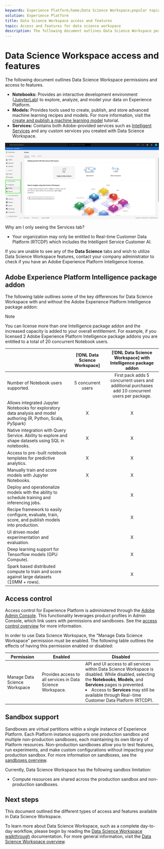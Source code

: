 ```yaml
---
keywords: Experience Platform;home;Data Science Workspace;popular topics;access control;sandbox;intelligence pack;dsw features;dsw access;Adobe Experience Platform Intelligence;intelligence;aep intelligence package
solution: Experience Platform
title: Data Science Workspace access and features
topic: Access and features for data science workspace
description: The following document outlines Data Science Workspace permissions and access to features. 
---
```


# Data Science Workspace access and features

The following document outlines Data Science Workspace permissions and access to features. 

- **Notebooks:** Provides an interactive development environment ([JupyterLab](./jupyterlab/overview.md)) to explore, analyze, and model your data on Experience Platform.
- **Models:** Provides tools used to create, publish, and store advanced machine learning recipes and models. For more information, visit the [create and publish a machine learning model](./models-recipes/create-publish-model.md) tutorial.
- **Services:** Contains both Adobe-provided services such as [Intelligent Services](../intelligent-services/home.md) and any custom services you created with Data Science Workspace.

![DSW tabs](./images/access/platform-tabs.png)

Why am I only seeing the Services tab?

- Your organization may only be entitled to Real-time Customer Data Platform (RTCDP) which includes the Intelligent Service Customer AI.

If you are unable to see any of the **Data Science** tabs and wish to utilize Data Science Workspace features, contact your company administrator to check if you have an Adobe Experience Platform Intelligence license.

## Adobe Experience Platform Intelligence package addon

The following table outlines some of the key differences for Data Science Workspace with and without the Adobe Experience Platform Intelligence package addon:

>[!NOTE]
>
>You can license more than one Intelligence package addon and the increased capacity is added to your overall entitlement. For example, if you licensed 2 Adobe Experience Platform Intelligence package addons you are entitled to a total of 20 concurrent Notebook users.

| | [!DNL Data Science Workspace] | [!DNL Data Science Workspace] with Intelligence package addon |
| --- | :---: | :---: |
| Number of Notebook users supported. | 5 concurrent users | First pack adds 5 concurrent users and additional purchases add 10 concurrent users per package. |
| Allows integrated Jupyter Notebooks for exploratory data analysis and model authoring (R, Python, Scala, PySpark) | X | X |
| Native integration with Query Service. Ability to explore and shape datasets using SQL in notebooks. | X | X |
| Access to pre-built notebook templates for predictive analytics. | X | X |
| Manually train and score models with Jupyter Notebooks. | X | X |
| Deploy and operationalize models with the ability to schedule training and inferencing jobs. | | X |
| Recipe framework to easily configure, evaluate, train, score, and publish models into production. |  | X |
| UI driven model experimentation and evaluation. | | X |
| Deep learning support for Tensorflow models (GPU Compute). | | X |
| Spark based distributed compute to train and score against large datasets (10MM + rows). | | X |

## Access control

Access control for Experience Platform is administered through the [Adobe Admin Console](https://adminconsole.adobe.com). This functionality leverages product profiles in Admin Console, which link users with permissions and sandboxes. See the [access control overview](../access-control/home.md) for more information.

In order to use Data Science Workspace, the "Manage Data Science Workspace" permission must be enabled. The following table outlines the effects of having this permission enabled or disabled:

| Permission | Enabled | Disabled |
|---|---|---|
| Manage Data Science Workspace | Provides access to all services in Data Science Workspace. | API and UI access to all services within Data Science Workspace is disabled. While disabled, selecting the **Notebooks**, **Models**, and **Services** pages is prevented. <li>Access to **Services** may still be available through Real-time Customer Data Platform (RTCDP).</li> |

## Sandbox support

Sandboxes are virtual partitions within a single instance of Experience Platform. Each Platform instance supports one production sandbox and multiple non-production sandboxes, each maintaining its own library of Platform resources. Non-production sandboxes allow you to test features, run experiments, and make custom configurations without impacting your production sandbox. For more information on sandboxes, see the [sandboxes overview](../sandboxes/home.md).

Currently, Data Science Workspace has the following sandbox limitation:

- Compute resources are shared across the production sandbox and non-production sandboxes.

## Next steps

This document outlined the different types of access and features available in Data Science Workspace.

To learn more about Data Science Workspace, such as a complete day-to-day workflow, please begin by reading the [Data Science Workspace walkthrough](./walkthrough.md) documentation. For more general information, visit the [Data Science Workspace overview](./home.md).